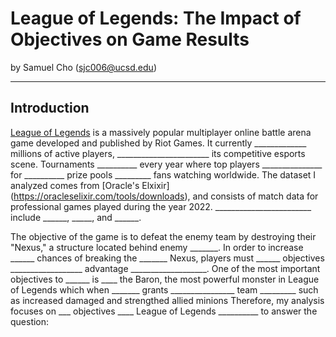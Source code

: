 # League of Legends: The Impact of Objectives on Game Results
by Samuel Cho (sjc006@ucsd.edu)

---

## Introduction

[League of Legends](https://en.wikipedia.org/wiki/League_of_Legends) is a massively popular multiplayer online battle arena game developed and published by Riot Games. It currently _____________ millions of active players, _______________________ its competitive esports scene. Tournaments __________ every year where top players _______________ for __________ prize pools _________ fans watching worldwide. The dataset I analyzed comes from [Oracle's Elxixir] (https://oracleselixir.com/tools/downloads), and consists of match data for professional games played during the year 2022. ________________________ include ______, _____, and ______. 

The objective of the game is to defeat the enemy team by destroying their "Nexus," a structure located behind enemy _______. In order to increase ______ chances of breaking the _______ Nexus, players must ______ objectives __________________ advantage ___________________. One of the most important objectives to ______ is ____ the Baron, the most powerful monster in League of Legends which when _______ grants ________________ team _________ such as increased damaged and strengthed allied minions Therefore, my analysis focuses on ___ objectives ____ League of Legends __________ to answer the question: 